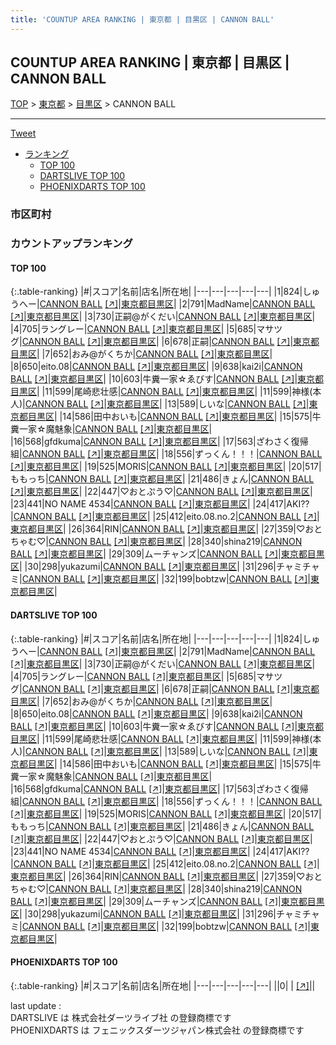 ```yaml
---
title: 'COUNTUP AREA RANKING | 東京都 | 目黒区 | CANNON BALL'
---
```

## COUNTUP AREA RANKING | 東京都 | 目黒区 | CANNON BALL

[TOP](/darts/rank/) > [東京都](/darts/rank/東京都/) > [目黒区](/darts/rank/東京都/目黒区/) > CANNON BALL

___

<a href="https://twitter.com/share?ref_src=twsrc%5Etfw" data-text="COUNTUP AREA RANKING | 東京都目黒区CANNON BALL" class="twitter-share-button" data-hashtags="DARTSLIVE,PHOENIXDARTS,darts,ダーツ" data-show-count="false">Tweet</a>

* [ランキング](#カウントアップランキング)
    * [TOP 100](#top-100)
    * [DARTSLIVE TOP 100](#dartslive-top-100)
    * [PHOENIXDARTS TOP 100](#phoenixdarts-top-100)

### 市区町村

<ul>

</ul>

### カウントアップランキング

#### TOP 100



{:.table-ranking}
|#|スコア|名前|店名|所在地|
|---|---|---|---|---|
|1|824|<span class="rank-name-dl">しゅうへー</span>|<a href="/darts/rank/shops/976b4ee5df4b6d0a790ab824ce8730e5.html">CANNON BALL</a> <a href="https://search.dartslive.com/jp/shop/976b4ee5df4b6d0a790ab824ce8730e5">[↗]</a>|<a href="/darts/rank/東京都/目黒区">東京都目黒区</a>|
|2|791|<span class="rank-name-dl">MadName</span>|<a href="/darts/rank/shops/976b4ee5df4b6d0a790ab824ce8730e5.html">CANNON BALL</a> <a href="https://search.dartslive.com/jp/shop/976b4ee5df4b6d0a790ab824ce8730e5">[↗]</a>|<a href="/darts/rank/東京都/目黒区">東京都目黒区</a>|
|3|730|<span class="rank-name-dl">正嗣@がくだい</span>|<a href="/darts/rank/shops/976b4ee5df4b6d0a790ab824ce8730e5.html">CANNON BALL</a> <a href="https://search.dartslive.com/jp/shop/976b4ee5df4b6d0a790ab824ce8730e5">[↗]</a>|<a href="/darts/rank/東京都/目黒区">東京都目黒区</a>|
|4|705|<span class="rank-name-dl">ラングレー</span>|<a href="/darts/rank/shops/976b4ee5df4b6d0a790ab824ce8730e5.html">CANNON BALL</a> <a href="https://search.dartslive.com/jp/shop/976b4ee5df4b6d0a790ab824ce8730e5">[↗]</a>|<a href="/darts/rank/東京都/目黒区">東京都目黒区</a>|
|5|685|<span class="rank-name-dl">マサツグ</span>|<a href="/darts/rank/shops/976b4ee5df4b6d0a790ab824ce8730e5.html">CANNON BALL</a> <a href="https://search.dartslive.com/jp/shop/976b4ee5df4b6d0a790ab824ce8730e5">[↗]</a>|<a href="/darts/rank/東京都/目黒区">東京都目黒区</a>|
|6|678|<span class="rank-name-dl">正嗣</span>|<a href="/darts/rank/shops/976b4ee5df4b6d0a790ab824ce8730e5.html">CANNON BALL</a> <a href="https://search.dartslive.com/jp/shop/976b4ee5df4b6d0a790ab824ce8730e5">[↗]</a>|<a href="/darts/rank/東京都/目黒区">東京都目黒区</a>|
|7|652|<span class="rank-name-dl">おみ@がくちか</span>|<a href="/darts/rank/shops/976b4ee5df4b6d0a790ab824ce8730e5.html">CANNON BALL</a> <a href="https://search.dartslive.com/jp/shop/976b4ee5df4b6d0a790ab824ce8730e5">[↗]</a>|<a href="/darts/rank/東京都/目黒区">東京都目黒区</a>|
|8|650|<span class="rank-name-dl">eito.08</span>|<a href="/darts/rank/shops/976b4ee5df4b6d0a790ab824ce8730e5.html">CANNON BALL</a> <a href="https://search.dartslive.com/jp/shop/976b4ee5df4b6d0a790ab824ce8730e5">[↗]</a>|<a href="/darts/rank/東京都/目黒区">東京都目黒区</a>|
|9|638|<span class="rank-name-dl">kai2i</span>|<a href="/darts/rank/shops/976b4ee5df4b6d0a790ab824ce8730e5.html">CANNON BALL</a> <a href="https://search.dartslive.com/jp/shop/976b4ee5df4b6d0a790ab824ce8730e5">[↗]</a>|<a href="/darts/rank/東京都/目黒区">東京都目黒区</a>|
|10|603|<span class="rank-name-dl">牛糞一家☆ゑびす</span>|<a href="/darts/rank/shops/976b4ee5df4b6d0a790ab824ce8730e5.html">CANNON BALL</a> <a href="https://search.dartslive.com/jp/shop/976b4ee5df4b6d0a790ab824ce8730e5">[↗]</a>|<a href="/darts/rank/東京都/目黒区">東京都目黒区</a>|
|11|599|<span class="rank-name-dl">尾崎悲壮感</span>|<a href="/darts/rank/shops/976b4ee5df4b6d0a790ab824ce8730e5.html">CANNON BALL</a> <a href="https://search.dartslive.com/jp/shop/976b4ee5df4b6d0a790ab824ce8730e5">[↗]</a>|<a href="/darts/rank/東京都/目黒区">東京都目黒区</a>|
|11|599|<span class="rank-name-dl">神様(本人)</span>|<a href="/darts/rank/shops/976b4ee5df4b6d0a790ab824ce8730e5.html">CANNON BALL</a> <a href="https://search.dartslive.com/jp/shop/976b4ee5df4b6d0a790ab824ce8730e5">[↗]</a>|<a href="/darts/rank/東京都/目黒区">東京都目黒区</a>|
|13|589|<span class="rank-name-dl">しいな</span>|<a href="/darts/rank/shops/976b4ee5df4b6d0a790ab824ce8730e5.html">CANNON BALL</a> <a href="https://search.dartslive.com/jp/shop/976b4ee5df4b6d0a790ab824ce8730e5">[↗]</a>|<a href="/darts/rank/東京都/目黒区">東京都目黒区</a>|
|14|586|<span class="rank-name-dl">田中おいも</span>|<a href="/darts/rank/shops/976b4ee5df4b6d0a790ab824ce8730e5.html">CANNON BALL</a> <a href="https://search.dartslive.com/jp/shop/976b4ee5df4b6d0a790ab824ce8730e5">[↗]</a>|<a href="/darts/rank/東京都/目黒区">東京都目黒区</a>|
|15|575|<span class="rank-name-dl">牛糞一家☆魔魅象</span>|<a href="/darts/rank/shops/976b4ee5df4b6d0a790ab824ce8730e5.html">CANNON BALL</a> <a href="https://search.dartslive.com/jp/shop/976b4ee5df4b6d0a790ab824ce8730e5">[↗]</a>|<a href="/darts/rank/東京都/目黒区">東京都目黒区</a>|
|16|568|<span class="rank-name-dl">gfdkuma</span>|<a href="/darts/rank/shops/976b4ee5df4b6d0a790ab824ce8730e5.html">CANNON BALL</a> <a href="https://search.dartslive.com/jp/shop/976b4ee5df4b6d0a790ab824ce8730e5">[↗]</a>|<a href="/darts/rank/東京都/目黒区">東京都目黒区</a>|
|17|563|<span class="rank-name-dl">ざわさく復帰組</span>|<a href="/darts/rank/shops/976b4ee5df4b6d0a790ab824ce8730e5.html">CANNON BALL</a> <a href="https://search.dartslive.com/jp/shop/976b4ee5df4b6d0a790ab824ce8730e5">[↗]</a>|<a href="/darts/rank/東京都/目黒区">東京都目黒区</a>|
|18|556|<span class="rank-name-dl">ずっくん！！！</span>|<a href="/darts/rank/shops/976b4ee5df4b6d0a790ab824ce8730e5.html">CANNON BALL</a> <a href="https://search.dartslive.com/jp/shop/976b4ee5df4b6d0a790ab824ce8730e5">[↗]</a>|<a href="/darts/rank/東京都/目黒区">東京都目黒区</a>|
|19|525|<span class="rank-name-dl">MORIS</span>|<a href="/darts/rank/shops/976b4ee5df4b6d0a790ab824ce8730e5.html">CANNON BALL</a> <a href="https://search.dartslive.com/jp/shop/976b4ee5df4b6d0a790ab824ce8730e5">[↗]</a>|<a href="/darts/rank/東京都/目黒区">東京都目黒区</a>|
|20|517|<span class="rank-name-dl">ももっち</span>|<a href="/darts/rank/shops/976b4ee5df4b6d0a790ab824ce8730e5.html">CANNON BALL</a> <a href="https://search.dartslive.com/jp/shop/976b4ee5df4b6d0a790ab824ce8730e5">[↗]</a>|<a href="/darts/rank/東京都/目黒区">東京都目黒区</a>|
|21|486|<span class="rank-name-dl">きょん</span>|<a href="/darts/rank/shops/976b4ee5df4b6d0a790ab824ce8730e5.html">CANNON BALL</a> <a href="https://search.dartslive.com/jp/shop/976b4ee5df4b6d0a790ab824ce8730e5">[↗]</a>|<a href="/darts/rank/東京都/目黒区">東京都目黒区</a>|
|22|447|<span class="rank-name-dl">♡おとぷう♡</span>|<a href="/darts/rank/shops/976b4ee5df4b6d0a790ab824ce8730e5.html">CANNON BALL</a> <a href="https://search.dartslive.com/jp/shop/976b4ee5df4b6d0a790ab824ce8730e5">[↗]</a>|<a href="/darts/rank/東京都/目黒区">東京都目黒区</a>|
|23|441|<span class="rank-name-dl">NO NAME 4534</span>|<a href="/darts/rank/shops/976b4ee5df4b6d0a790ab824ce8730e5.html">CANNON BALL</a> <a href="https://search.dartslive.com/jp/shop/976b4ee5df4b6d0a790ab824ce8730e5">[↗]</a>|<a href="/darts/rank/東京都/目黒区">東京都目黒区</a>|
|24|417|<span class="rank-name-dl">AKI??</span>|<a href="/darts/rank/shops/976b4ee5df4b6d0a790ab824ce8730e5.html">CANNON BALL</a> <a href="https://search.dartslive.com/jp/shop/976b4ee5df4b6d0a790ab824ce8730e5">[↗]</a>|<a href="/darts/rank/東京都/目黒区">東京都目黒区</a>|
|25|412|<span class="rank-name-dl">eito.08.no.2</span>|<a href="/darts/rank/shops/976b4ee5df4b6d0a790ab824ce8730e5.html">CANNON BALL</a> <a href="https://search.dartslive.com/jp/shop/976b4ee5df4b6d0a790ab824ce8730e5">[↗]</a>|<a href="/darts/rank/東京都/目黒区">東京都目黒区</a>|
|26|364|<span class="rank-name-dl">RIN</span>|<a href="/darts/rank/shops/976b4ee5df4b6d0a790ab824ce8730e5.html">CANNON BALL</a> <a href="https://search.dartslive.com/jp/shop/976b4ee5df4b6d0a790ab824ce8730e5">[↗]</a>|<a href="/darts/rank/東京都/目黒区">東京都目黒区</a>|
|27|359|<span class="rank-name-dl">♡おとちゃむ♡</span>|<a href="/darts/rank/shops/976b4ee5df4b6d0a790ab824ce8730e5.html">CANNON BALL</a> <a href="https://search.dartslive.com/jp/shop/976b4ee5df4b6d0a790ab824ce8730e5">[↗]</a>|<a href="/darts/rank/東京都/目黒区">東京都目黒区</a>|
|28|340|<span class="rank-name-dl">shina219</span>|<a href="/darts/rank/shops/976b4ee5df4b6d0a790ab824ce8730e5.html">CANNON BALL</a> <a href="https://search.dartslive.com/jp/shop/976b4ee5df4b6d0a790ab824ce8730e5">[↗]</a>|<a href="/darts/rank/東京都/目黒区">東京都目黒区</a>|
|29|309|<span class="rank-name-dl">ムーチャンズ</span>|<a href="/darts/rank/shops/976b4ee5df4b6d0a790ab824ce8730e5.html">CANNON BALL</a> <a href="https://search.dartslive.com/jp/shop/976b4ee5df4b6d0a790ab824ce8730e5">[↗]</a>|<a href="/darts/rank/東京都/目黒区">東京都目黒区</a>|
|30|298|<span class="rank-name-dl">yukazumi</span>|<a href="/darts/rank/shops/976b4ee5df4b6d0a790ab824ce8730e5.html">CANNON BALL</a> <a href="https://search.dartslive.com/jp/shop/976b4ee5df4b6d0a790ab824ce8730e5">[↗]</a>|<a href="/darts/rank/東京都/目黒区">東京都目黒区</a>|
|31|296|<span class="rank-name-dl">チャミチャミ</span>|<a href="/darts/rank/shops/976b4ee5df4b6d0a790ab824ce8730e5.html">CANNON BALL</a> <a href="https://search.dartslive.com/jp/shop/976b4ee5df4b6d0a790ab824ce8730e5">[↗]</a>|<a href="/darts/rank/東京都/目黒区">東京都目黒区</a>|
|32|199|<span class="rank-name-dl">bobtzw</span>|<a href="/darts/rank/shops/976b4ee5df4b6d0a790ab824ce8730e5.html">CANNON BALL</a> <a href="https://search.dartslive.com/jp/shop/976b4ee5df4b6d0a790ab824ce8730e5">[↗]</a>|<a href="/darts/rank/東京都/目黒区">東京都目黒区</a>|


#### DARTSLIVE TOP 100



{:.table-ranking}
|#|スコア|名前|店名|所在地|
|---|---|---|---|---|
|1|824|<span class="rank-name-dl">しゅうへー</span>|<a href="/darts/rank/shops/976b4ee5df4b6d0a790ab824ce8730e5.html">CANNON BALL</a> <a href="https://search.dartslive.com/jp/shop/976b4ee5df4b6d0a790ab824ce8730e5">[↗]</a>|<a href="/darts/rank/東京都/目黒区">東京都目黒区</a>|
|2|791|<span class="rank-name-dl">MadName</span>|<a href="/darts/rank/shops/976b4ee5df4b6d0a790ab824ce8730e5.html">CANNON BALL</a> <a href="https://search.dartslive.com/jp/shop/976b4ee5df4b6d0a790ab824ce8730e5">[↗]</a>|<a href="/darts/rank/東京都/目黒区">東京都目黒区</a>|
|3|730|<span class="rank-name-dl">正嗣@がくだい</span>|<a href="/darts/rank/shops/976b4ee5df4b6d0a790ab824ce8730e5.html">CANNON BALL</a> <a href="https://search.dartslive.com/jp/shop/976b4ee5df4b6d0a790ab824ce8730e5">[↗]</a>|<a href="/darts/rank/東京都/目黒区">東京都目黒区</a>|
|4|705|<span class="rank-name-dl">ラングレー</span>|<a href="/darts/rank/shops/976b4ee5df4b6d0a790ab824ce8730e5.html">CANNON BALL</a> <a href="https://search.dartslive.com/jp/shop/976b4ee5df4b6d0a790ab824ce8730e5">[↗]</a>|<a href="/darts/rank/東京都/目黒区">東京都目黒区</a>|
|5|685|<span class="rank-name-dl">マサツグ</span>|<a href="/darts/rank/shops/976b4ee5df4b6d0a790ab824ce8730e5.html">CANNON BALL</a> <a href="https://search.dartslive.com/jp/shop/976b4ee5df4b6d0a790ab824ce8730e5">[↗]</a>|<a href="/darts/rank/東京都/目黒区">東京都目黒区</a>|
|6|678|<span class="rank-name-dl">正嗣</span>|<a href="/darts/rank/shops/976b4ee5df4b6d0a790ab824ce8730e5.html">CANNON BALL</a> <a href="https://search.dartslive.com/jp/shop/976b4ee5df4b6d0a790ab824ce8730e5">[↗]</a>|<a href="/darts/rank/東京都/目黒区">東京都目黒区</a>|
|7|652|<span class="rank-name-dl">おみ@がくちか</span>|<a href="/darts/rank/shops/976b4ee5df4b6d0a790ab824ce8730e5.html">CANNON BALL</a> <a href="https://search.dartslive.com/jp/shop/976b4ee5df4b6d0a790ab824ce8730e5">[↗]</a>|<a href="/darts/rank/東京都/目黒区">東京都目黒区</a>|
|8|650|<span class="rank-name-dl">eito.08</span>|<a href="/darts/rank/shops/976b4ee5df4b6d0a790ab824ce8730e5.html">CANNON BALL</a> <a href="https://search.dartslive.com/jp/shop/976b4ee5df4b6d0a790ab824ce8730e5">[↗]</a>|<a href="/darts/rank/東京都/目黒区">東京都目黒区</a>|
|9|638|<span class="rank-name-dl">kai2i</span>|<a href="/darts/rank/shops/976b4ee5df4b6d0a790ab824ce8730e5.html">CANNON BALL</a> <a href="https://search.dartslive.com/jp/shop/976b4ee5df4b6d0a790ab824ce8730e5">[↗]</a>|<a href="/darts/rank/東京都/目黒区">東京都目黒区</a>|
|10|603|<span class="rank-name-dl">牛糞一家☆ゑびす</span>|<a href="/darts/rank/shops/976b4ee5df4b6d0a790ab824ce8730e5.html">CANNON BALL</a> <a href="https://search.dartslive.com/jp/shop/976b4ee5df4b6d0a790ab824ce8730e5">[↗]</a>|<a href="/darts/rank/東京都/目黒区">東京都目黒区</a>|
|11|599|<span class="rank-name-dl">尾崎悲壮感</span>|<a href="/darts/rank/shops/976b4ee5df4b6d0a790ab824ce8730e5.html">CANNON BALL</a> <a href="https://search.dartslive.com/jp/shop/976b4ee5df4b6d0a790ab824ce8730e5">[↗]</a>|<a href="/darts/rank/東京都/目黒区">東京都目黒区</a>|
|11|599|<span class="rank-name-dl">神様(本人)</span>|<a href="/darts/rank/shops/976b4ee5df4b6d0a790ab824ce8730e5.html">CANNON BALL</a> <a href="https://search.dartslive.com/jp/shop/976b4ee5df4b6d0a790ab824ce8730e5">[↗]</a>|<a href="/darts/rank/東京都/目黒区">東京都目黒区</a>|
|13|589|<span class="rank-name-dl">しいな</span>|<a href="/darts/rank/shops/976b4ee5df4b6d0a790ab824ce8730e5.html">CANNON BALL</a> <a href="https://search.dartslive.com/jp/shop/976b4ee5df4b6d0a790ab824ce8730e5">[↗]</a>|<a href="/darts/rank/東京都/目黒区">東京都目黒区</a>|
|14|586|<span class="rank-name-dl">田中おいも</span>|<a href="/darts/rank/shops/976b4ee5df4b6d0a790ab824ce8730e5.html">CANNON BALL</a> <a href="https://search.dartslive.com/jp/shop/976b4ee5df4b6d0a790ab824ce8730e5">[↗]</a>|<a href="/darts/rank/東京都/目黒区">東京都目黒区</a>|
|15|575|<span class="rank-name-dl">牛糞一家☆魔魅象</span>|<a href="/darts/rank/shops/976b4ee5df4b6d0a790ab824ce8730e5.html">CANNON BALL</a> <a href="https://search.dartslive.com/jp/shop/976b4ee5df4b6d0a790ab824ce8730e5">[↗]</a>|<a href="/darts/rank/東京都/目黒区">東京都目黒区</a>|
|16|568|<span class="rank-name-dl">gfdkuma</span>|<a href="/darts/rank/shops/976b4ee5df4b6d0a790ab824ce8730e5.html">CANNON BALL</a> <a href="https://search.dartslive.com/jp/shop/976b4ee5df4b6d0a790ab824ce8730e5">[↗]</a>|<a href="/darts/rank/東京都/目黒区">東京都目黒区</a>|
|17|563|<span class="rank-name-dl">ざわさく復帰組</span>|<a href="/darts/rank/shops/976b4ee5df4b6d0a790ab824ce8730e5.html">CANNON BALL</a> <a href="https://search.dartslive.com/jp/shop/976b4ee5df4b6d0a790ab824ce8730e5">[↗]</a>|<a href="/darts/rank/東京都/目黒区">東京都目黒区</a>|
|18|556|<span class="rank-name-dl">ずっくん！！！</span>|<a href="/darts/rank/shops/976b4ee5df4b6d0a790ab824ce8730e5.html">CANNON BALL</a> <a href="https://search.dartslive.com/jp/shop/976b4ee5df4b6d0a790ab824ce8730e5">[↗]</a>|<a href="/darts/rank/東京都/目黒区">東京都目黒区</a>|
|19|525|<span class="rank-name-dl">MORIS</span>|<a href="/darts/rank/shops/976b4ee5df4b6d0a790ab824ce8730e5.html">CANNON BALL</a> <a href="https://search.dartslive.com/jp/shop/976b4ee5df4b6d0a790ab824ce8730e5">[↗]</a>|<a href="/darts/rank/東京都/目黒区">東京都目黒区</a>|
|20|517|<span class="rank-name-dl">ももっち</span>|<a href="/darts/rank/shops/976b4ee5df4b6d0a790ab824ce8730e5.html">CANNON BALL</a> <a href="https://search.dartslive.com/jp/shop/976b4ee5df4b6d0a790ab824ce8730e5">[↗]</a>|<a href="/darts/rank/東京都/目黒区">東京都目黒区</a>|
|21|486|<span class="rank-name-dl">きょん</span>|<a href="/darts/rank/shops/976b4ee5df4b6d0a790ab824ce8730e5.html">CANNON BALL</a> <a href="https://search.dartslive.com/jp/shop/976b4ee5df4b6d0a790ab824ce8730e5">[↗]</a>|<a href="/darts/rank/東京都/目黒区">東京都目黒区</a>|
|22|447|<span class="rank-name-dl">♡おとぷう♡</span>|<a href="/darts/rank/shops/976b4ee5df4b6d0a790ab824ce8730e5.html">CANNON BALL</a> <a href="https://search.dartslive.com/jp/shop/976b4ee5df4b6d0a790ab824ce8730e5">[↗]</a>|<a href="/darts/rank/東京都/目黒区">東京都目黒区</a>|
|23|441|<span class="rank-name-dl">NO NAME 4534</span>|<a href="/darts/rank/shops/976b4ee5df4b6d0a790ab824ce8730e5.html">CANNON BALL</a> <a href="https://search.dartslive.com/jp/shop/976b4ee5df4b6d0a790ab824ce8730e5">[↗]</a>|<a href="/darts/rank/東京都/目黒区">東京都目黒区</a>|
|24|417|<span class="rank-name-dl">AKI??</span>|<a href="/darts/rank/shops/976b4ee5df4b6d0a790ab824ce8730e5.html">CANNON BALL</a> <a href="https://search.dartslive.com/jp/shop/976b4ee5df4b6d0a790ab824ce8730e5">[↗]</a>|<a href="/darts/rank/東京都/目黒区">東京都目黒区</a>|
|25|412|<span class="rank-name-dl">eito.08.no.2</span>|<a href="/darts/rank/shops/976b4ee5df4b6d0a790ab824ce8730e5.html">CANNON BALL</a> <a href="https://search.dartslive.com/jp/shop/976b4ee5df4b6d0a790ab824ce8730e5">[↗]</a>|<a href="/darts/rank/東京都/目黒区">東京都目黒区</a>|
|26|364|<span class="rank-name-dl">RIN</span>|<a href="/darts/rank/shops/976b4ee5df4b6d0a790ab824ce8730e5.html">CANNON BALL</a> <a href="https://search.dartslive.com/jp/shop/976b4ee5df4b6d0a790ab824ce8730e5">[↗]</a>|<a href="/darts/rank/東京都/目黒区">東京都目黒区</a>|
|27|359|<span class="rank-name-dl">♡おとちゃむ♡</span>|<a href="/darts/rank/shops/976b4ee5df4b6d0a790ab824ce8730e5.html">CANNON BALL</a> <a href="https://search.dartslive.com/jp/shop/976b4ee5df4b6d0a790ab824ce8730e5">[↗]</a>|<a href="/darts/rank/東京都/目黒区">東京都目黒区</a>|
|28|340|<span class="rank-name-dl">shina219</span>|<a href="/darts/rank/shops/976b4ee5df4b6d0a790ab824ce8730e5.html">CANNON BALL</a> <a href="https://search.dartslive.com/jp/shop/976b4ee5df4b6d0a790ab824ce8730e5">[↗]</a>|<a href="/darts/rank/東京都/目黒区">東京都目黒区</a>|
|29|309|<span class="rank-name-dl">ムーチャンズ</span>|<a href="/darts/rank/shops/976b4ee5df4b6d0a790ab824ce8730e5.html">CANNON BALL</a> <a href="https://search.dartslive.com/jp/shop/976b4ee5df4b6d0a790ab824ce8730e5">[↗]</a>|<a href="/darts/rank/東京都/目黒区">東京都目黒区</a>|
|30|298|<span class="rank-name-dl">yukazumi</span>|<a href="/darts/rank/shops/976b4ee5df4b6d0a790ab824ce8730e5.html">CANNON BALL</a> <a href="https://search.dartslive.com/jp/shop/976b4ee5df4b6d0a790ab824ce8730e5">[↗]</a>|<a href="/darts/rank/東京都/目黒区">東京都目黒区</a>|
|31|296|<span class="rank-name-dl">チャミチャミ</span>|<a href="/darts/rank/shops/976b4ee5df4b6d0a790ab824ce8730e5.html">CANNON BALL</a> <a href="https://search.dartslive.com/jp/shop/976b4ee5df4b6d0a790ab824ce8730e5">[↗]</a>|<a href="/darts/rank/東京都/目黒区">東京都目黒区</a>|
|32|199|<span class="rank-name-dl">bobtzw</span>|<a href="/darts/rank/shops/976b4ee5df4b6d0a790ab824ce8730e5.html">CANNON BALL</a> <a href="https://search.dartslive.com/jp/shop/976b4ee5df4b6d0a790ab824ce8730e5">[↗]</a>|<a href="/darts/rank/東京都/目黒区">東京都目黒区</a>|


#### PHOENIXDARTS TOP 100



{:.table-ranking}
|#|スコア|名前|店名|所在地|
|---|---|---|---|---|
||0|<span class="rank-name-dl"> </span>|<a href="/darts/rank/shops/.html"></a> <a href="">[↗]</a>|<a href="/darts/rank//"></a>|


<div class="footer border-top border-gray-light mt-5 pt-3 text-right text-gray">
    last update : <span style="font-weight: italic" id="foot_last_modified"></span><br />
    DARTSLIVE は 株式会社ダーツライブ社 の登録商標です<br />
    PHOENIXDARTS は フェニックスダーツジャパン株式会社 の登録商標です<br />
</div>

<script src="https://cdnjs.cloudflare.com/ajax/libs/jquery.tablesorter/2.31.3/js/jquery.tablesorter.min.js" integrity="sha512-qzgd5cYSZcosqpzpn7zF2ZId8f/8CHmFKZ8j7mU4OUXTNRd5g+ZHBPsgKEwoqxCtdQvExE5LprwwPAgoicguNg==" crossorigin="anonymous" referrerpolicy="no-referrer"></script>
<link rel="stylesheet" href="https://cdnjs.cloudflare.com/ajax/libs/jquery.tablesorter/2.31.3/css/theme.default.min.css" integrity="sha512-wghhOJkjQX0Lh3NSWvNKeZ0ZpNn+SPVXX1Qyc9OCaogADktxrBiBdKGDoqVUOyhStvMBmJQ8ZdMHiR3wuEq8+w==" crossorigin="anonymous" referrerpolicy="no-referrer" />
<script>
$(function() {
    $(".table-ranking").tablesorter({sortList:[[0, 0]]});
    $("#foot_last_modified").text(formatDate(new Date(document.lastModified), 'yyyy-MM-dd HH:mm:ss'));
});
</script>

<script async src="https://platform.twitter.com/widgets.js" charset="utf-8"></script>